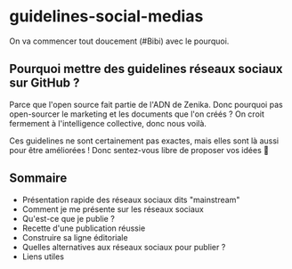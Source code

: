 # guidelines-social-medias
On va commencer tout doucement (#Bibi) avec le pourquoi.

## Pourquoi mettre des guidelines réseaux sociaux sur GitHub ?
Parce que l'open source fait partie de l'ADN de Zenika. Donc pourquoi pas open-sourcer le marketing et les documents que l'on créés ? On croit fermement à l'intelligence collective, donc nous voilà. 

Ces guidelines ne sont certainement pas exactes, mais elles sont là aussi pour être améliorées ! Donc sentez-vous libre de proposer vos idées 🤩

## Sommaire

* Présentation rapide des réseaux sociaux dits "mainstream"
* Comment je me présente sur les réseaux sociaux
* Qu'est-ce que je publie ?
* Recette d'une publication réussie
* Construire sa ligne éditoriale
* Quelles alternatives aux réseaux sociaux pour publier ?
* Liens utiles
